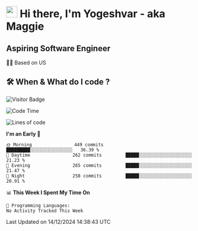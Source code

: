 <h1><img src="https://emojis.slackmojis.com/emojis/images/1531849430/4246/blob-sunglasses.gif?1531849430" width="30"/> Hi there, I'm Yogeshvar - aka Maggie</h1>

## Aspiring Software Engineer
🏂🏻  Based on US 

## 🛠 When & What do I code ?  

![Visitor Badge](https://visitor-badge.feriirawann.repl.co?username=yogeshvar&repo=yogeshvar&label=Visitors&style=plastic&color=%23457BFF&contentType=svg)

<!--START_SECTION:waka-->
![Code Time](http://img.shields.io/badge/Code%20Time-2%2C919%20hrs%2051%20mins-blue)

![Lines of code](https://img.shields.io/badge/From%20Hello%20World%20I%27ve%20Written-4.1%20million%20lines%20of%20code-blue)

**I'm an Early 🐤** 

```text
🌞 Morning                449 commits         █████████░░░░░░░░░░░░░░░░   36.39 % 
🌆 Daytime                262 commits         █████░░░░░░░░░░░░░░░░░░░░   21.23 % 
🌃 Evening                265 commits         █████░░░░░░░░░░░░░░░░░░░░   21.47 % 
🌙 Night                  258 commits         █████░░░░░░░░░░░░░░░░░░░░   20.91 % 
```


📊 **This Week I Spent My Time On** 

```text
💬 Programming Languages: 
No Activity Tracked This Week
```


 Last Updated on 14/12/2024 14:38:43 UTC
<!--END_SECTION:waka-->
